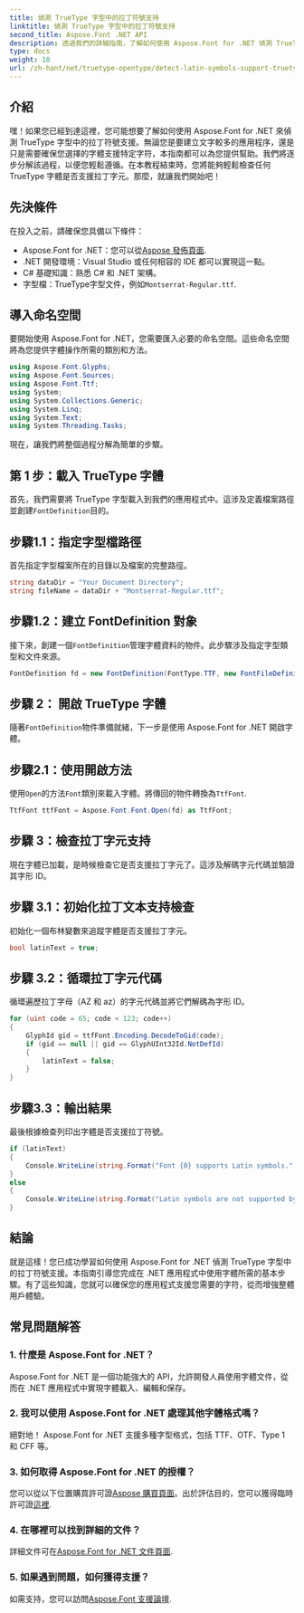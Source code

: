 ```yaml
---
title: 偵測 TrueType 字型中的拉丁符號支持
linktitle: 偵測 TrueType 字型中的拉丁符號支持
second_title: Aspose.Font .NET API
description: 透過我們的詳細指南，了解如何使用 Aspose.Font for .NET 偵測 TrueType 字體中的拉丁符號支援。非常適合在 .NET 中使用字體的開發人員。
type: docs
weight: 10
url: /zh-hant/net/truetype-opentype/detect-latin-symbols-support-truetype-fonts/
---
```

## 介紹
嘿！如果您已經到達這裡，您可能想要了解如何使用 Aspose.Font for .NET 來偵測 TrueType 字型中的拉丁符號支援。無論您是要建立文字較多的應用程序，還是只是需要確保您選擇的字體支援特定字符，本指南都可以為您提供幫助。我們將逐步分解該過程，以便您輕鬆遵循。在本教程結束時，您將能夠輕鬆檢查任何 TrueType 字體是否支援拉丁字元。那麼，就讓我們開始吧！
## 先決條件
在投入之前，請確保您具備以下條件：
-  Aspose.Font for .NET：您可以從[Aspose 發佈頁面](https://releases.aspose.com/font/net/).
- .NET 開發環境：Visual Studio 或任何相容的 IDE 都可以實現這一點。
- C# 基礎知識：熟悉 C# 和 .NET 架構。
- 字型檔：TrueType字型文件，例如`Montserrat-Regular.ttf`.
## 導入命名空間
要開始使用 Aspose.Font for .NET，您需要匯入必要的命名空間。這些命名空間將為您提供字體操作所需的類別和方法。
```csharp
using Aspose.Font.Glyphs;
using Aspose.Font.Sources;
using Aspose.Font.Ttf;
using System;
using System.Collections.Generic;
using System.Linq;
using System.Text;
using System.Threading.Tasks;
```
現在，讓我們將整個過程分解為簡單的步驟。
## 第 1 步：載入 TrueType 字體
首先，我們需要將 TrueType 字型載入到我們的應用程式中。這涉及定義檔案路徑並創建`FontDefinition`目的。
## 步驟1.1：指定字型檔路徑
首先指定字型檔案所在的目錄以及檔案的完整路徑。
```csharp
string dataDir = "Your Document Directory";
string fileName = dataDir + "Montserrat-Regular.ttf";
```
## 步驟1.2：建立 FontDefinition 對象
接下來，創建一個`FontDefinition`管理字體資料的物件。此步驟涉及指定字型類型和文件來源。
```csharp
FontDefinition fd = new FontDefinition(FontType.TTF, new FontFileDefinition("ttf", new FileSystemStreamSource(fileName)));
```
## 步驟 2： 開啟 TrueType 字體
隨著`FontDefinition`物件準備就緒，下一步是使用 Aspose.Font for .NET 開啟字體。
## 步驟2.1：使用開啟方法
使用`Open`的方法`Font`類別來載入字體。將傳回的物件轉換為`TtfFont`.
```csharp
TtfFont ttfFont = Aspose.Font.Font.Open(fd) as TtfFont;
```
## 步驟 3：檢查拉丁字元支持
現在字體已加載，是時候檢查它是否支援拉丁字元了。這涉及解碼字元代碼並驗證其字形 ID。
## 步驟 3.1：初始化拉丁文本支持檢查
初始化一個布林變數來追蹤字體是否支援拉丁字元。
```csharp
bool latinText = true;
```
## 步驟 3.2：循環拉丁字元代碼
循環遍歷拉丁字母（AZ 和 az）的字元代碼並將它們解碼為字形 ID。
```csharp
for (uint code = 65; code < 123; code++)
{
    GlyphId gid = ttfFont.Encoding.DecodeToGid(code);
    if (gid == null || gid == GlyphUInt32Id.NotDefId)
    {
        latinText = false;
    }
}
```
## 步驟3.3：輸出結果
最後根據檢查列印出字體是否支援拉丁符號。
```csharp
if (latinText)
{
    Console.WriteLine(string.Format("Font {0} supports Latin symbols.", ttfFont.FontName));
}
else
{
    Console.WriteLine(string.Format("Latin symbols are not supported by font {0}.", ttfFont.FontName));
}
```
## 結論
就是這樣！您已成功學習如何使用 Aspose.Font for .NET 偵測 TrueType 字型中的拉丁符號支援。本指南引導您完成在 .NET 應用程式中使用字體所需的基本步驟。有了這些知識，您就可以確保您的應用程式支援您需要的字符，從而增強整體用戶體驗。
## 常見問題解答
### 1. 什麼是 Aspose.Font for .NET？
Aspose.Font for .NET 是一個功能強大的 API，允許開發人員使用字體文件，從而在 .NET 應用程式中實現字體載入、編輯和保存。
### 2. 我可以使用 Aspose.Font for .NET 處理其他字體格式嗎？
絕對地！ Aspose.Font for .NET 支援多種字型格式，包括 TTF、OTF、Type 1 和 CFF 等。
### 3. 如何取得 Aspose.Font for .NET 的授權？
您可以從以下位置購買許可證[Aspose 購買頁面](https://purchase.aspose.com/buy)。出於評估目的，您可以獲得臨時許可證[這裡](https://purchase.aspose.com/temporary-license/).
### 4. 在哪裡可以找到詳細的文件？
詳細文件可在[Aspose.Font for .NET 文件頁面](https://reference.aspose.com/font/net/).
### 5. 如果遇到問題，如何獲得支援？
如需支持，您可以訪問[Aspose.Font 支援論壇](https://forum.aspose.com/c/font/41).